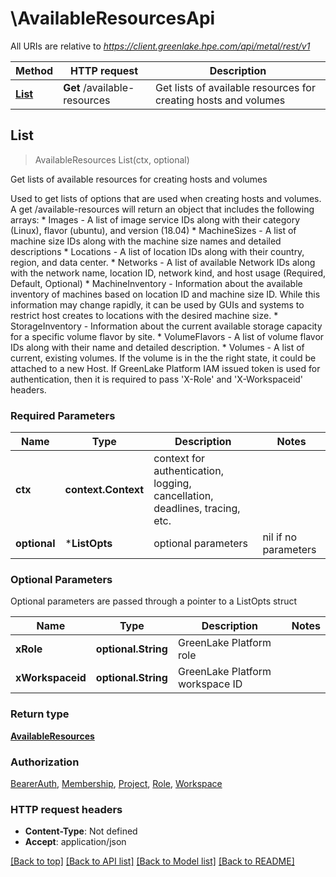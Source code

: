 # \AvailableResourcesApi

All URIs are relative to *https://client.greenlake.hpe.com/api/metal/rest/v1*

Method | HTTP request | Description
------------- | ------------- | -------------
[**List**](AvailableResourcesApi.md#List) | **Get** /available-resources | Get lists of available resources for creating hosts and volumes



## List

> AvailableResources List(ctx, optional)

Get lists of available resources for creating hosts and volumes

Used to get lists of options that are used when creating hosts and volumes. A get /available-resources will return an object that includes the following arrays: * Images - A list of image service IDs along with their category (Linux),    flavor (ubuntu), and version (18.04)  * MachineSizes - A list of machine size IDs along with the machine size    names and detailed descriptions  * Locations - A list of location IDs along with their country, region,    and data center.  * Networks - A list of available Network IDs along with the network name,   location ID, network kind, and host usage (Required, Default, Optional)  * MachineInventory - Information about the available inventory of machines    based on location ID and machine size ID.  While this information may    change rapidly, it can be used by GUIs and systems to restrict host   creates to locations with the desired machine size.  * StorageInventory - Information about the current available storage capacity    for a specific volume flavor by site.   * VolumeFlavors - A list of volume flavor IDs along with their name and    detailed description.  * Volumes - A list of current, existing volumes.  If the volume is in the   the right state, it could be attached to a new Host.  If GreenLake Platform IAM issued token is used for authentication, then it is required to pass  'X-Role' and 'X-Workspaceid' headers. 

### Required Parameters


Name | Type | Description  | Notes
------------- | ------------- | ------------- | -------------
**ctx** | **context.Context** | context for authentication, logging, cancellation, deadlines, tracing, etc.
 **optional** | ***ListOpts** | optional parameters | nil if no parameters

### Optional Parameters

Optional parameters are passed through a pointer to a ListOpts struct


Name | Type | Description  | Notes
------------- | ------------- | ------------- | -------------
 **xRole** | **optional.String**| GreenLake Platform role | 
 **xWorkspaceid** | **optional.String**| GreenLake Platform workspace ID | 

### Return type

[**AvailableResources**](AvailableResources.md)

### Authorization

[BearerAuth](../README.md#BearerAuth), [Membership](../README.md#Membership), [Project](../README.md#Project), [Role](../README.md#Role), [Workspace](../README.md#Workspace)

### HTTP request headers

- **Content-Type**: Not defined
- **Accept**: application/json

[[Back to top]](#) [[Back to API list]](../README.md#documentation-for-api-endpoints)
[[Back to Model list]](../README.md#documentation-for-models)
[[Back to README]](../README.md)

